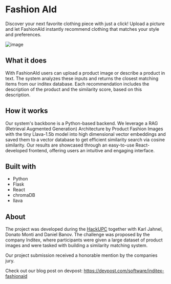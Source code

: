 # Fashion AId
Discover your next favorite clothing piece with just a click! Upload a picture and let FashionAId instantly recommend clothing that matches your style and preferences.

![image](https://github.com/user-attachments/assets/9abbf694-9f22-499f-917d-4e86bed38b8d)

## What it does
With FashionAId users can upload a product image or describe a product in text. The system analyzes these inputs and returns the closest matching items from our inditex database. Each recommendation includes the description of the product and the similarity score, based on this description.

## How it works
Our system's backbone is a Python-based backend. We leverage a RAG (Retrieval Augmented Generation) Architecture by Product Fashion Images with the tiny Llava-1.5b model into high dimensional vector embeddings and saved them to a vector database to get efficient similarity search via cosine similarity. Our results are showcased through an easy-to-use React-developed frontend, offering users an intuitive and engaging interface.

## Built with
- Python
- Flask
- React
- chromaDB
- llava

## About
The project was developed during the [HackUPC](h[ttps://www.inditexhackathon.com/](https://hackupc.com/)) together with Karl Jahnel, Donato Monti and Daniel Banov. The challenge was proposed by the company Inditex, where participants were given a large dataset of product images and were tasked with building a similarity matching system.

Our project submission received a honorable mention by the companies jury.

Check out our blog post on devpost: https://devpost.com/software/inditex-fashionaid
